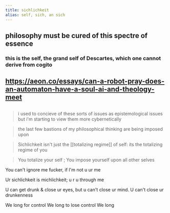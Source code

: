 ```yaml
---
title: sichlichkeit
alias: self, sich, an sich
---
```


## philosophy must be cured of this spectre of essence
### this is the self, the grand self of Descartes, which one cannot derive from cogito
## https://aeon.co/essays/can-a-robot-pray-does-an-automaton-have-a-soul-ai-and-theology-meet
## 
> i used to concieve of these sorts of issues as epistemological issues but i'm starting to view them more cybernetically

> the last few bastions of my philosophical thinking are being imposed upon

> Sichlichkeit isn't just the [[totalizing regime]] of self: its the totalizing regime of you

> You totalize your self ; You impose yourself upon all other selves

You can't ignore me fucker, if I'm not u ur me

Ur sichlichkeit is michlichkeit; u r u through me

U can get drunk & close ur eyes, but u can't close ur mind.
U can't close ur drunkenness

We long for control
We long to lose control
We long
